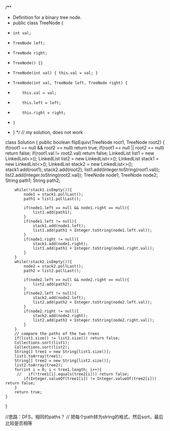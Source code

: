/**
 * Definition for a binary tree node.
 * public class TreeNode {
 *     int val;
 *     TreeNode left;
 *     TreeNode right;
 *     TreeNode() {}
 *     TreeNode(int val) { this.val = val; }
 *     TreeNode(int val, TreeNode left, TreeNode right) {
 *         this.val = val;
 *         this.left = left;
 *         this.right = right;
 *     }
 * }
 */
 // my solution, does not work
 
class Solution {
    public boolean flipEquiv(TreeNode root1, TreeNode root2) {
        if(root1 == null && root2 == null) return true;
        if(root1 == null || root2 == null) return false;
        if(root1.val != root2.val) return false;
        LinkedList<String> list1 = new LinkedList<>();
        LinkedList<String> list2 = new LinkedList<>();
        LinkedList<TreeNode> stack1 = new LinkedList<>();
        LinkedList<TreeNode> stack2 = new LinkedList<>();
        stack1.add(root1);
        stack2.add(root2);
        list1.add(Integer.toString(root1.val));
        list2.add(Integer.toString(root2.val));
        TreeNode node1;
        TreeNode node2;
        String path1;
        String path2;

        while(!stack1.isEmpty()){
            node1 = stack1.pollLast();
            path1 = list1.pollLast();

            if(node1.left == null && node1.right == null){
                list1.add(path1);
            }
            if(node1.left != null){
                stack1.add(node1.left);
                list1.add(path1 + Integer.toString(node1.left.val));
            }
            if(node1.right != null){
                stack1.add(node1.right);
                list1.add(path1 + Integer.toString(node1.right.val));
            }
        }
        while(!stack2.isEmpty()){
            node2 = stack2.pollLast();
            path2 = list2.pollLast();

            if(node2.left == null && node2.right == null){
                list2.add(path2);
            }
            if(node2.left != null){
                stack2.add(node2.left);
                list2.add(path2 + Integer.toString(node2.left.val));
            }
            if(node2.right != null){
                stack2.add(node2.right);
                list2.add(path2 + Integer.toString(node2.right.val));
            }
        }
        // compare the paths of the two trees
        if(list1.size() != list2.size()) return false;
        Collections.sort(list1);
        Collections.sort(list2);
        String[] tree1 = new String[list1.size()];
        list1.toArray(tree1);       
        String[] tree2 = new String[list2.size()];
        list2.toArray(tree2);
        for(int i = 0; i < tree1.length; i++){
         //   if(!tree1[i].equals(tree2[i])) return false;
            if(Integer.valueOf(tree1[i]) != Integer.valueOf(tree2[i])) return false;
        }
        return true;
    }
}




//思路：DFS，相同的paths？
// 把每个path转为string的格式，然后sort，最后比较是否相等


